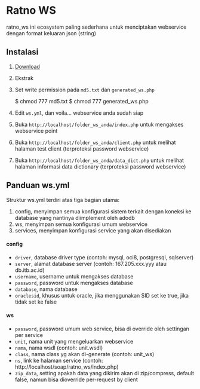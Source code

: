 Ratno WS
========
ratno_ws ini ecosystem paling sederhana untuk menciptakan webservice dengan format keluaran json (string)

Instalasi
---------
1. [Download](https://github.com/ratno/ratno_ws/zipball/master)
2. Ekstrak
3. Set write permission pada `md5.txt` dan `generated_ws.php`

    $ chmod 777 md5.txt
    $ chmod 777 generated_ws.php

4. Edit `ws.yml`, dan voila... webservice anda sudah siap
5. Buka `http://localhost/folder_ws_anda/index.php` untuk mengakses webservice point 
6. Buka `http://localhost/folder_ws_anda/client.php` untuk melihat halaman test client (terproteksi password webservice)
7. Buka `http://localhost/folder_ws_anda/data_dict.php` untuk melihat halaman informasi data dictionary (terproteksi password webservice)

Panduan ws.yml
--------------
Struktur ws.yml terdiri atas tiga bagian utama:

1. config, menyimpan semua konfigurasi sistem terkait dengan koneksi ke database yang nantinya diimplement oleh adodb
2. ws, menyimpan semua konfigurasi umum webservice
3. services, menyimpan konfigurasi service yang akan disediakan 

#### config
* `driver`, database driver type (contoh: mysql, oci8, postgresql, sqlserver)
* `server`, alamat database server (contoh: 167.205.xxx.yyy atau db.itb.ac.id)
* `username`, username untuk mengakses database
* `password`, password untuk mengakses database
* `database`, nama database
* `oraclesid`, khusus untuk oracle, jika menggunakan SID set ke true, jika tidak set ke false

#### ws
* `password`, password umum web service, bisa di override oleh settingan per service
* `unit`, nama unit yang mengeluarkan webservice
* `nama`, nama wsdl (contoh: unit.wsdl)
* `class`, nama class yg akan di-generate (contoh: unit_ws)
* `ns`, link ke halaman service (contoh: http://localhost/soap/ratno_ws/index.php)
* `zip_data`, setting apakah data yang dikirim akan di zip/compress, default false, namun bisa dioverride per-request by client
